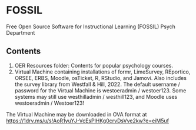# FOSSIL
Free Open Source Software for Instructional Learning (FOSSIL) Psych Department

## Contents
1. OER Resources folder: Contents for popular psychology courses.
2. Virtual Machine containing installations of formr, LimeSurvey, 
REportico, ORSEE, ERBS, Moodle, osTicket, R, RStudio, and Jamovi. Also 
includes the survey library from Westfall & Hill, 2022. The default 
username / password for the Virtual Machine is westoeradmin / westoer123. 
Some systems may still use westhilladmin / westhill123, and Moodle uses 
westoeradmin / Westoer123!

The Virtual Machine may be downloaded in OVA format at 
https://1drv.ms/u/s!AoR1yuYJ-VcEsPlHKg0crvDsVve2kw?e=eiM5uf
